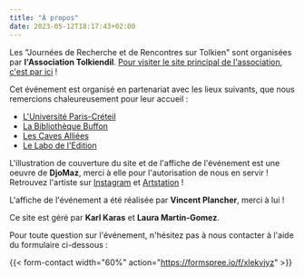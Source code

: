```yaml
---
title: "À propos"
date: 2023-05-12T18:17:43+02:00
---
```


Les "Journées de Recherche et de Rencontres sur Tolkien" sont organisées par **l'Association Tolkiendil**.  [Pour visiter le site principal de l'association, c'est par ici](https://www.tolkiendil.com) !

Cet événement est organisé en partenariat avec les lieux suivants, que nous remercions chaleureusement pour leur accueil :
- [L'Université Paris-Créteil](https://www.u-pec.fr/)
- [La Bibliothèque Buffon](https://www.paris.fr/lieux/bibliotheque-buffon-1682)
- [Les Caves Alliées](https://www.facebook.com/lescavesalliees/?locale=fr_FR)
- [Le Labo de l'Edition](https://labodeledition.parisandco.paris/)

L'illustration de couverture du site et de l'affiche de l'événement est une oeuvre de **DjoMaz**, merci à elle pour l'autorisation de nous en servir ! Retrouvez l'artiste sur [Instagram](https://www.instagram.com/djo.maz/?hl=en) et [Artstation](https://www.artstation.com/djomaz) !

L'affiche de l'événement a été réalisée par **Vincent Plancher**, merci à lui !

Ce site est géré par **Karl Karas** et **Laura Martin-Gomez**. 

Pour toute question sur l'événement, n'hésitez pas à nous contacter à l'aide du formulaire ci-dessous :

{{< form-contact width="60%" action="https://formspree.io/f/xlekvjyz" >}}


